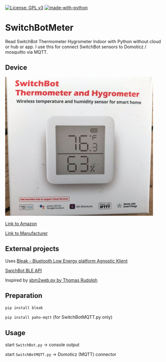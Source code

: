 [![License: GPL v3](https://img.shields.io/badge/License-GPLv3-blue.svg)](https://www.gnu.org/licenses/gpl-3.0)
[![made-with-python](https://img.shields.io/badge/Made%20with-Python-1f425f.svg)](https://www.python.org/)

# SwitchBotMeter
Read SwitchBot Thermometer Hygrometer Indoor with Python without cloud or hub or app.
I use this for connect SwitchBot sensors to Domoticz / mosquitto via MQTT.

## Device

![sbm](sbm.png)

[Link to Amazon](https://www.amazon.de/gp/product/B08GYKLWVR)

[Link to Manufacturer](https://eu.switch-bot.com/pages/switchbot-meter)

## External projects

Uses [Bleak - Bluetooth Low Energy platform Agnostic Klient](https://github.com/hbldh/bleak)

[SwichBot BLE API](https://github.com/OpenWonderLabs/SwitchBotAPI-BLE)

Inspired by [sbm2web.py by Thomas Rudolph](https://cc2.tv/halde/sbm2web.pyskript)

## Preparation

 `pip install bleak`
 
`pip install paho-mqtt` (for SwitchBotMQTT.py only)

## Usage

start `SwitchBot.py` -> console output

start `SwitchBotMQTT.py` -> Domoticz (MQTT) connector






